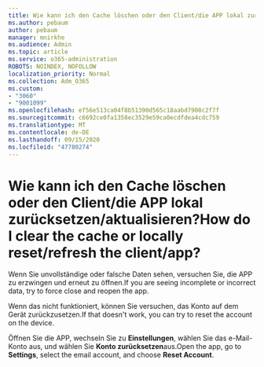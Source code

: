 ```yaml
---
title: Wie kann ich den Cache löschen oder den Client/die APP lokal zurücksetzen/aktualisieren?
ms.author: pebaum
author: pebaum
manager: mnirkhe
ms.audience: Admin
ms.topic: article
ms.service: o365-administration
ROBOTS: NOINDEX, NOFOLLOW
localization_priority: Normal
ms.collection: Adm_O365
ms.custom:
- "3060"
- "9001099"
ms.openlocfilehash: ef56e513ca04f8b51390d565c18aabd7908c2f7f
ms.sourcegitcommit: c6692ce0fa1358ec3529e59ca0ecdfdea4cdc759
ms.translationtype: MT
ms.contentlocale: de-DE
ms.lasthandoff: 09/15/2020
ms.locfileid: "47780274"
---
```

# <a name="how-do-i-clear-the-cache-or-locally-resetrefresh-the-clientapp"></a><span data-ttu-id="7616d-102">Wie kann ich den Cache löschen oder den Client/die APP lokal zurücksetzen/aktualisieren?</span><span class="sxs-lookup"><span data-stu-id="7616d-102">How do I clear the cache or locally reset/refresh the client/app?</span></span>

<span data-ttu-id="7616d-103">Wenn Sie unvollständige oder falsche Daten sehen, versuchen Sie, die APP zu erzwingen und erneut zu öffnen.</span><span class="sxs-lookup"><span data-stu-id="7616d-103">If you are seeing incomplete or incorrect data, try to force close and reopen the app.</span></span>  

<span data-ttu-id="7616d-104">Wenn das nicht funktioniert, können Sie versuchen, das Konto auf dem Gerät zurückzusetzen.</span><span class="sxs-lookup"><span data-stu-id="7616d-104">If that doesn't work, you can try to reset the account on the device.</span></span>
 
<span data-ttu-id="7616d-105">Öffnen Sie die APP, wechseln Sie zu **Einstellungen**, wählen Sie das e-Mail-Konto aus, und wählen Sie **Konto zurücksetzen**aus.</span><span class="sxs-lookup"><span data-stu-id="7616d-105">Open the app, go to **Settings**, select the email account, and choose **Reset Account**.</span></span>